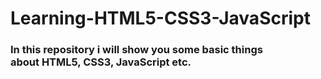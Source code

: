 # Learning-HTML5-CSS3-JavaScript

<h3>In this repository i will show you some basic things<br>
about HTML5, CSS3, JavaScript etc.</h3>